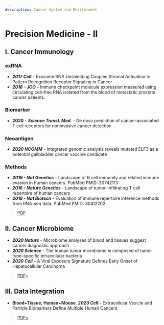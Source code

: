 ```yaml
---
description: Cancer System and Environment
---
```


# Precision Medicine - II

## I. Cancer Immunology

### **exRNA** 

* _**2017 Cell**_ - Exosome RNA Unshielding Couples Stromal Activation to Pattern Recognition Receptor Signaling in Cancer
* _**2018 - JCO**_ - Immune checkpoint molecule expression measured using circulating cell-free RNA isolated from the blood of metastatic prostate cancer patients.

### Biomarker

* **2020** - _**Science Transl. Med.**_ - De novo prediction of cancer-associated T cell receptors for noninvasive cancer detection

### Neoantigen

* _**2020 NCOMM**_ - Integrated genomic analysis reveals mutated ELF3 as a potential gallbladder cancer vaccine candidate

### **Methods**

* _**2019 - Nat Genetics**_ - Landscape of B cell immunity and related immune evasion in human cancers. PubMed PMID: 30742113
* _**2016 - Nature Genetics**_ - Landscape of tumor-infiltrating T cell repertoire of human cancers
* _**2018 - Nat Biotech**_ - Evaluation of immune repertoire inference methods from RNA-seq data. PubMed PMID: 30412202

> [PDF](https://cloud.tsinghua.edu.cn/d/f72ee6992a1e4ec78044/?p=%2FCancer%20Immunology&mode=list)



## **II. Cancer Microbiome** 

* _**2020 Nature**_ - Microbiome analyses of blood and tissues suggest cancer diagnostic approach 
* _**2020 Science**_ - The human tumor microbiome is composed of tumor type–specific intracellular bacteria
* _**2020 Cell**_ - A Viral Exposure Signature Defines Early Onset of Hepatocellular Carcinoma

> [PDF](https://cloud.tsinghua.edu.cn/d/f72ee6992a1e4ec78044/?p=%2FCancer%20Microbiome&mode=list)s

## III. Data Integration

* **Blood+Tissue; Human+Mouse**: _**2020 Cell**_ - Extracellular Vesicle and Particle Biomarkers Define Multiple Human Cancers

> [PDFs](https://cloud.tsinghua.edu.cn/d/f72ee6992a1e4ec78044/?p=%2FData%20Integration&mode=list)



